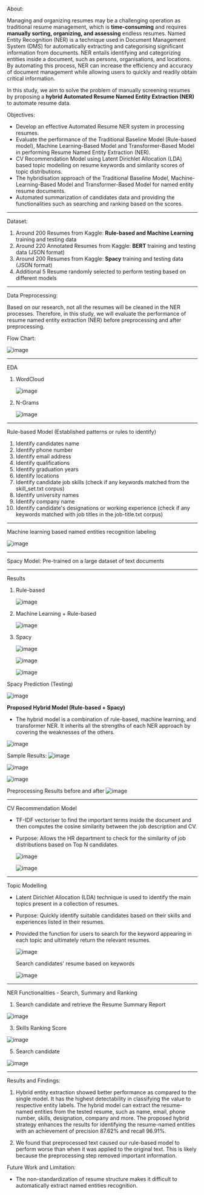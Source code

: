 About:

Managing and organizing resumes may be a challenging operation as traditional resume management, which is **time-consuming** and requires **manually sorting, organizing, and assessing** endless resumes. Named Entity Recognition (NER) is a technique used in Document Management System (DMS) for automatically extracting and categorising significant information from documents. NER entails identifying and categorizing entities inside a document, such as persons, organisations, and locations. By automating this process, NER can increase the efficiency and accuracy of document management while allowing users to quickly and readily obtain critical information.

In this study, we aim to solve the problem of manually screening resumes by proposing a **hybrid Automated Resume Named Entity Extraction (NER)** to automate resume data.

Objectives:
- Develop an effective Automated Resume NER system in processing resumes.
- Evaluate the performance of the Traditional Baseline Model (Rule-based model), Machine Learning-Based Model and Transformer-Based Model in performing Resume Named Entity Extraction (NER).
- CV Recommendation Model using Latent Dirichlet Allocation (LDA) based topic modelling on resume keywords and similarity scores of topic distributions.
- The hybridisation approach of the Traditional Baseline Model, Machine-Learning-Based Model and Transformer-Based Model for named entity resume documents.
- Automated summarization of candidates data and providing the functionalities such as searching and ranking based on the scores.
  
-------------------------------------------------------------------------------------------------------------------------------------------------------------------

Dataset:
1) Around 200 Resumes from Kaggle: **Rule-based and Machine Learning** training and testing data
2) Around 220 Annotated Resumes from Kaggle: **BERT** training and testing data (JSON format)
3) Around 200 Resumes from Kaggle: **Spacy** training and testing data (JSON format)
4) Additional 5 Resume randomly selected to perform testing based on different models

-------------------------------------------------------------------------------------------------------------------------------------------------------------------

Data Preprocessing:

Based on our research, not all the resumes will be cleaned in the NER processes. Therefore, in this study, we will evaluate the performance of resume named entity extraction (NER) before preprocessing and after preprocessing. 

Flow Chart:

![image](https://github.com/user-attachments/assets/2718dead-f24d-4994-a59c-04e403282f59)

-------------------------------------------------------------------------------------------------------------------------------------------------------------------

EDA 
1) WordCloud

   ![image](https://github.com/user-attachments/assets/7f0f070f-1a23-4207-a4c5-ba17c0eb5a02)

3) N-Grams
   
   ![image](https://github.com/user-attachments/assets/e5cb1942-fcd0-478c-857c-d4a67c203654)

-------------------------------------------------------------------------------------------------------------------------------------------------------------------

Rule-based Model (Established patterns or rules to identify)
1) Identify candidates name
2) Identify phone number
3) Identify email address
4) Identify qualifications
5) Identify graduation years
6) Identify locations
7) Identify candidate job skills (check if any keywords matched from the skill_set.txt corpus)
8) Identify university names
9) Identify company name
10) Identify candidate's designations or working experience (check if any keywords matched with job titles in the job-title.txt corpus)

-------------------------------------------------------------------------------------------------------------------------------------------------------------------

Machine learning based named entities recognition labeling

![image](https://github.com/user-attachments/assets/30b0e2b0-7de3-45cd-9414-3f8a23de0878)

-------------------------------------------------------------------------------------------------------------------------------------------------------------------

Spacy Model:
Pre-trained on a large dataset of text documents

-------------------------------------------------------------------------------------------------------------------------------------------------------------------

Results
1) Rule-based
   
   ![image](https://github.com/user-attachments/assets/b22db245-f30d-40e1-acef-81a209bfc9ae)

3) Machine Learning + Rule-based
   
   ![image](https://github.com/user-attachments/assets/a3c52252-01b6-4bdf-a684-d76808b96c44)

5) Spacy
   
   ![image](https://github.com/user-attachments/assets/ce956f6a-8f5c-430a-9d41-c066be43cf91)
   
   ![image](https://github.com/user-attachments/assets/606a315c-89f7-494c-a290-0d8775e0911b)
   
   ![image](https://github.com/user-attachments/assets/c84166a0-4f08-4a7b-b226-ef0bfdbe9b8d)

  Spacy Prediction (Testing)
  
  ![image](https://github.com/user-attachments/assets/f14d92a7-40b7-49f3-a7b6-f57617be083d)

**Proposed Hybrid Model (Rule-based + Spacy)**
- The hybrid model is a combination of rule-based, machine learning, and transformer NER. It inherits all the strengths of each NER approach by covering the weaknesses of the others.
  
![image](https://github.com/user-attachments/assets/bda9b543-48d5-4d6e-8b58-f4fab260bb1c)


Sample Results:
![image](https://github.com/user-attachments/assets/193270aa-2334-4dff-a3f2-714b5bd6f4cf)

![image](https://github.com/user-attachments/assets/b4194fb1-d29d-4cdf-9e93-f3a260afb914)

![image](https://github.com/user-attachments/assets/27536c3d-73f8-4d87-82ab-47d488ef236c)

Preprocessing Results before and after
![image](https://github.com/user-attachments/assets/a21ebe85-a4f9-41bb-acbf-3e67322a7516)

-------------------------------------------------------------------------------------------------------------------------------------------------------------------

CV Recommendation Model
- TF-IDF vectoriser to find the important terms inside the document and then computes the cosine similarity between the job description and CV.
- Purpose: Allows the HR department to check for the similarity of job distributions based on Top N candidates.
  
  ![image](https://github.com/user-attachments/assets/03c04825-24d3-40c7-be76-b6d3cee987da)
  
  ![image](https://github.com/user-attachments/assets/8210fad8-3289-4ce4-af3a-92ed863e5b95)

-------------------------------------------------------------------------------------------------------------------------------------------------------------------

Topic Modelling
- Latent Dirichlet Allocation (LDA) technique is used to identify the main topics present in a collection of resumes.
- Purpose: Quickly identify suitable candidates based on their skills and experiences listed in their resumes.
- Provided the function for users to search for the keyword appearing in each topic and ultimately return the relevant resumes.

  ![image](https://github.com/user-attachments/assets/b04312df-138f-4f23-90fa-9a8dc9648292)

  Search candidates' resume based on keywords
  
  ![image](https://github.com/user-attachments/assets/a6de1a2a-c87a-49c8-a7a2-fe777688f7b2)

-------------------------------------------------------------------------------------------------------------------------------------------------------------------

NER Functionalities - Search, Summary and Ranking

1. Search candidate and retrieve the Resume Summary Report
   
![image](https://github.com/user-attachments/assets/b6374a10-7ec3-4e26-87b8-77e0819faa97)

3. Skills Ranking Score
   
![image](https://github.com/user-attachments/assets/48c9aa21-f0f6-401d-94aa-8850bac1dd60)

5. Search candidate
   
![image](https://github.com/user-attachments/assets/07fe3556-a047-4480-aea8-10da094b74c4)

-------------------------------------------------------------------------------------------------------------------------------------------------------------------

Results and Findings:
1) Hybrid entity extraction showed better performance as compared to the single model. It has the highest detectability in classifying the value to respective entity labels. The hybrid model can extract the resume-named entities from the tested resume, such as name, email, phone number, skills, designation, company and more. The proposed hybrid strategy enhances the results for identifying the resume-named entities with an achievement of precision 87.62% and recall 96.91%. 

2) We found that preprocessed text caused our rule-based model to perform worse than when it was applied to the original text. This is likely because the preprocessing step removed important information.

Future Work and Limitation:
- The non-standardization of resume structure makes it difficult to automatically extract named entities recognition.








  





